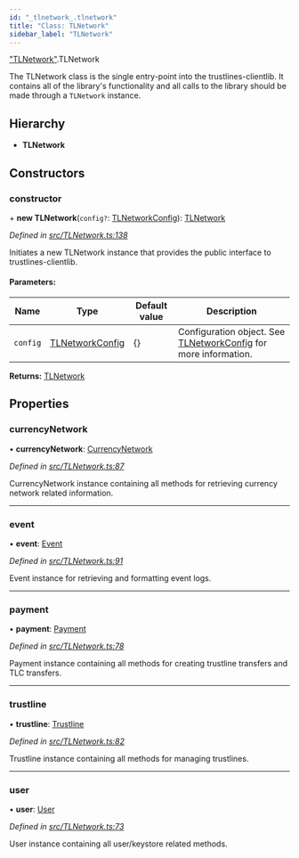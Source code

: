 ```yaml
---
id: "_tlnetwork_.tlnetwork"
title: "Class: TLNetwork"
sidebar_label: "TLNetwork"
---
```


["TLNetwork"](../modules/_tlnetwork_.md).TLNetwork

The TLNetwork class is the single entry-point into the trustlines-clientlib.
It contains all of the library's functionality and all calls to the library should be made through a `TLNetwork` instance.

## Hierarchy

* **TLNetwork**

## Constructors

### constructor

\+ **new TLNetwork**(`config?`: [TLNetworkConfig](../interfaces/_typings_.tlnetworkconfig.md)): [TLNetwork](_tlnetwork_.tlnetwork.md)

*Defined in [src/TLNetwork.ts:138](https://github.com/trustlines-protocol/clientlib/blob/f60ef2b/src/TLNetwork.ts#L138)*

Initiates a new TLNetwork instance that provides the public interface to trustlines-clientlib.

#### Parameters:

Name | Type | Default value | Description |
------ | ------ | ------ | ------ |
`config` | [TLNetworkConfig](../interfaces/_typings_.tlnetworkconfig.md) | {} | Configuration object. See [TLNetworkConfig](../interfaces/_typings_.tlnetworkconfig.md) for more information.  |

**Returns:** [TLNetwork](_tlnetwork_.tlnetwork.md)

## Properties

### currencyNetwork

•  **currencyNetwork**: [CurrencyNetwork](_currencynetwork_.currencynetwork.md)

*Defined in [src/TLNetwork.ts:87](https://github.com/trustlines-protocol/clientlib/blob/f60ef2b/src/TLNetwork.ts#L87)*

CurrencyNetwork instance containing all methods for retrieving currency network
related information.

___

### event

•  **event**: [Event](_event_.event.md)

*Defined in [src/TLNetwork.ts:91](https://github.com/trustlines-protocol/clientlib/blob/f60ef2b/src/TLNetwork.ts#L91)*

Event instance for retrieving and formatting event logs.

___

### payment

•  **payment**: [Payment](_payment_.payment.md)

*Defined in [src/TLNetwork.ts:78](https://github.com/trustlines-protocol/clientlib/blob/f60ef2b/src/TLNetwork.ts#L78)*

Payment instance containing all methods for creating trustline transfers
and TLC transfers.

___

### trustline

•  **trustline**: [Trustline](_trustline_.trustline.md)

*Defined in [src/TLNetwork.ts:82](https://github.com/trustlines-protocol/clientlib/blob/f60ef2b/src/TLNetwork.ts#L82)*

Trustline instance containing all methods for managing trustlines.

___

### user

•  **user**: [User](_user_.user.md)

*Defined in [src/TLNetwork.ts:73](https://github.com/trustlines-protocol/clientlib/blob/f60ef2b/src/TLNetwork.ts#L73)*

User instance containing all user/keystore related methods.
